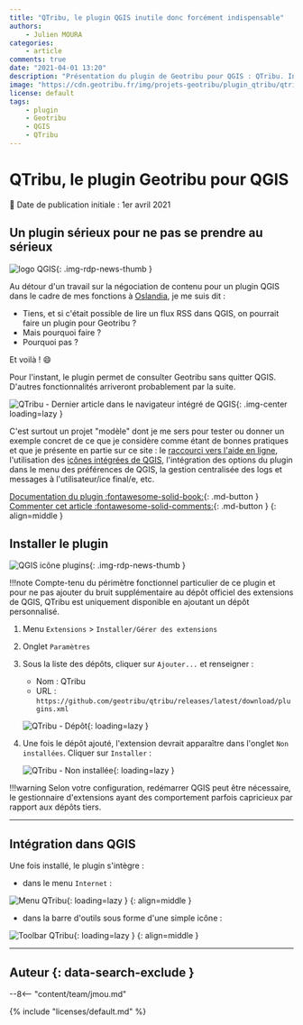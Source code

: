 ```yaml
---
title: "QTribu, le plugin QGIS inutile donc forcément indispensable"
authors:
    - Julien MOURA
categories:
    - article
comments: true
date: "2021-04-01 13:20"
description: "Présentation du plugin de Geotribu pour QGIS : QTribu. Inutile donc forcément indispensable."
image: "https://cdn.geotribu.fr/img/projets-geotribu/plugin_qtribu/qtribu_article_displayed.png"
license: default
tags:
    - plugin
    - Geotribu
    - QGIS
    - QTribu
---
```


# QTribu, le plugin Geotribu pour QGIS

:calendar: Date de publication initiale : 1er avril 2021

## Un plugin sérieux pour ne pas se prendre au sérieux

![logo QGIS](https://cdn.geotribu.fr/img/logos-icones/logiciels_librairies/qgis.png "logo QGIS"){: .img-rdp-news-thumb }

Au détour d'un travail sur la négociation de contenu pour un plugin QGIS dans le cadre de mes fonctions à [Oslandia](https://oslandia.com/fr/), je me suis dit :

- Tiens, et si c'était possible de lire un flux RSS dans QGIS, on pourrait faire un plugin pour Geotribu ?
- Mais pourquoi faire ?
- Pourquoi pas ?

Et voilà ! :smile:

Pour l'instant, le plugin permet de consulter Geotribu sans quitter QGIS. D'autres fonctionnalités arriveront probablement par la suite.

![QTribu - Dernier article dans le navigateur intégré de QGIS](https://cdn.geotribu.fr/img/projets-geotribu/plugin_qtribu/qtribu_article_displayed.png "QTribu - Dernier article dans le navigateur intégré de QGIS"){: .img-center loading=lazy }

C'est surtout un projet "modèle" dont je me sers pour tester ou donner un exemple concret de ce que je considère comme étant de bonnes pratiques et que je présente en partie sur ce site : le [raccourci vers l'aide en ligne](2021-03-09_pyqgis_astuce_aide_plugin.md), l'utilisation des [icônes intégrées de QGIS](2021-01-19_pyqgis_utiliser_icones_integrees.md), l'intégration des options du plugin dans le menu des préférences de QGIS, la gestion centralisée des logs et messages à l'utilisateur/ice final/e, etc.

[Documentation du plugin :fontawesome-solid-book:](https://geotribu.github.io/qtribu/){: .md-button }
[Commenter cet article :fontawesome-solid-comments:](#__comments){: .md-button }
{: align=middle }

## Installer le plugin

![QGIS icône plugins](https://raw.githubusercontent.com/qgis/QGIS/master/images/themes/default/propertyicons/plugins.svg "QGIS icône plugins"){: .img-rdp-news-thumb }

!!!note
    Compte-tenu du périmètre fonctionnel particulier de ce plugin et pour ne pas ajouter du bruit supplémentaire au dépôt officiel des extensions de QGIS, QTribu est uniquement disponible en ajoutant un dépôt personnalisé.

1. Menu `Extensions` > `Installer/Gérer des extensions`
2. Onglet `Paramètres`
3. Sous la liste des dépôts, cliquer sur `Ajouter...` et renseigner :
    - Nom : QTribu
    - URL : `https://github.com/geotribu/qtribu/releases/latest/download/plugins.xml`

    ![QTribu - Dépôt](https://cdn.geotribu.fr/img/tuto/qgis_plugins_repository/qgis_plugins_repository_qtribu.png "QTribu - Dépôt"){: loading=lazy }

4. Une fois le dépôt ajouté, l'extension devrait apparaître dans l'onglet `Non installées`. Cliquer sur `Installer` :

    ![QTribu - Non installée](https://cdn.geotribu.fr/img/tuto/qgis_plugins_repository/qgis_plugins_available_qtribu.png "QTribu - Non installée"){: loading=lazy }

!!!warning
    Selon votre configuration, redémarrer QGIS peut être nécessaire, le gestionnaire d'extensions ayant des comportement parfois capricieux par rapport aux dépôts tiers.

----

## Intégration dans QGIS

Une fois installé, le plugin s'intègre :

- dans le menu `Internet` :

![Menu QTribu](https://cdn.geotribu.fr/img/projets-geotribu/plugin_qtribu/qtribu_menu_plugin.png "Menu QTribu"){: loading=lazy }
{: align=middle }

- dans la barre d'outils sous forme d'une simple icône :

![Toolbar QTribu](https://cdn.geotribu.fr/img/projets-geotribu/plugin_qtribu/qtribu_toolbar.png "Toolbar QTribu"){: loading=lazy }
{: align=middle }

----

## Auteur {: data-search-exclude }

--8<-- "content/team/jmou.md"

{% include "licenses/default.md" %}
